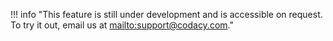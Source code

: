 !!! info "This feature is still under development and is accessible on request. To try it out, email us at  <mailto:support@codacy.com>."
